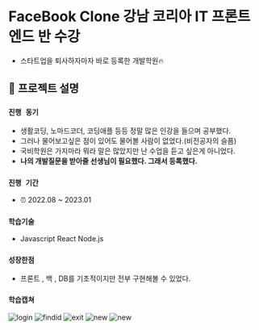 # FaceBook Clone 강남 코리아 IT 프론트엔드 반 수강
- 스타트업을 퇴사하자마자 바로 등록한 개발학원🔥

## 📌 프로젝트 설명
### `진행 동기` 
 - 생활코딩, 노마드코더, 코딩애플 등등 정말 많은 인강을 들으며 공부했다.
 - 그러나 물어보고싶은 점이 있어도 물어볼 사람이 없었다.(비전공자의 슬픔)
 - 국비학원은 가지마라 뭐라 말은 많았지만 난 수업을 듣고 싶은게 아니었다.
 - <b>나의 개발질문을 받아줄 선생님이 필요했다. 그래서 등록했다.</b>

### `진행 기간` 
 - ⏰ 2022.08 ~ 2023.01 

### `학습기술`
- Javascript React Node.js

### `성장한점`
- 프론트 , 백 , DB를 기초적이지만 전부 구현해볼 수 있었다.

### `학습캡쳐`
![login](https://user-images.githubusercontent.com/91375979/224562425-66bdb7c1-4c85-4d5e-989f-f36708ef0764.png)
![findid](https://user-images.githubusercontent.com/91375979/224562433-5337cf75-8cd3-4bc2-9f8b-79465b68c7eb.png)
![exit](https://user-images.githubusercontent.com/91375979/224562437-58950c2f-65c9-457b-aead-1bb66f479647.png)
![new](https://user-images.githubusercontent.com/91375979/224562441-55f23ad4-5c84-4976-a270-c9ed50d829f4.png)
![new](https://user-images.githubusercontent.com/91375979/224562571-6dc2d97f-840c-4126-8abc-ae1ee78da373.png)
